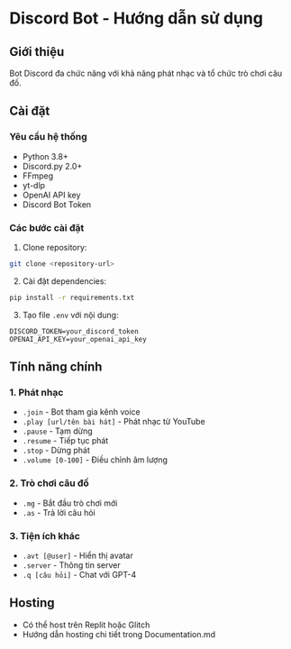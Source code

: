 # Discord Bot - Hướng dẫn sử dụng

## Giới thiệu
Bot Discord đa chức năng với khả năng phát nhạc và tổ chức trò chơi câu đố.

## Cài đặt

### Yêu cầu hệ thống
- Python 3.8+
- Discord.py 2.0+
- FFmpeg
- yt-dlp
- OpenAI API key
- Discord Bot Token

### Các bước cài đặt
1. Clone repository:
```bash
git clone <repository-url>
```

2. Cài đặt dependencies:
```bash
pip install -r requirements.txt
```

3. Tạo file `.env` với nội dung:
```env
DISCORD_TOKEN=your_discord_token
OPENAI_API_KEY=your_openai_api_key
```

## Tính năng chính

### 1. Phát nhạc
- `.join` - Bot tham gia kênh voice
- `.play [url/tên bài hát]` - Phát nhạc từ YouTube
- `.pause` - Tạm dừng
- `.resume` - Tiếp tục phát
- `.stop` - Dừng phát
- `.volume [0-100]` - Điều chỉnh âm lượng

### 2. Trò chơi câu đố
- `.mg` - Bắt đầu trò chơi mới
- `.as` - Trả lời câu hỏi

### 3. Tiện ích khác
- `.avt [@user]` - Hiển thị avatar
- `.server` - Thông tin server
- `.q [câu hỏi]` - Chat với GPT-4

## Hosting
- Có thể host trên Replit hoặc Glitch
- Hướng dẫn hosting chi tiết trong Documentation.md 
